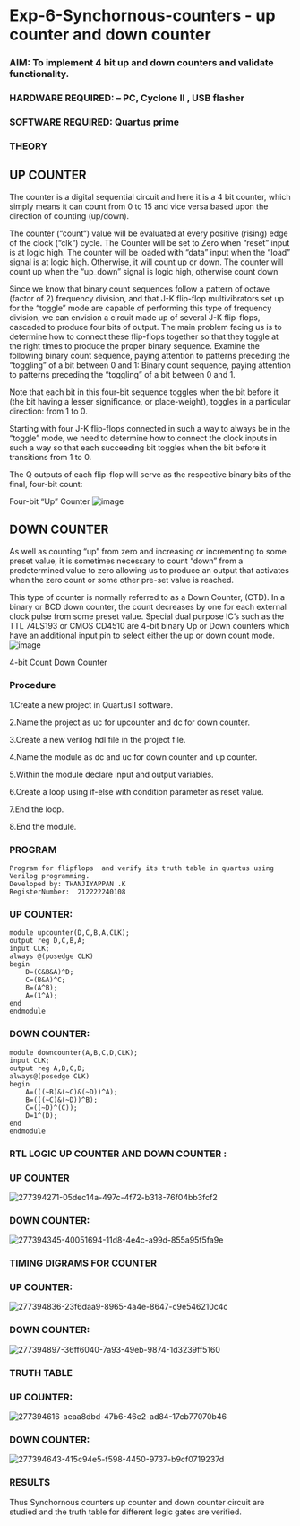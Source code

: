 # Exp-6-Synchornous-counters - up counter and down counter 
### AIM: To implement 4 bit up and down counters and validate  functionality.
### HARDWARE REQUIRED:  – PC, Cyclone II , USB flasher
### SOFTWARE REQUIRED:   Quartus prime
### THEORY 

## UP COUNTER 
The counter is a digital sequential circuit and here it is a 4 bit counter, which simply means it can count from 0 to 15 and vice versa based upon the direction of counting (up/down). 

The counter (“count“) value will be evaluated at every positive (rising) edge of the clock (“clk“) cycle.
The Counter will be set to Zero when “reset” input is at logic high.
The counter will be loaded with “data” input when the “load” signal is at logic high. Otherwise, it will count up or down.
The counter will count up when the “up_down” signal is logic high, otherwise count down

Since we know that binary count sequences follow a pattern of octave (factor of 2) frequency division, and that J-K flip-flop multivibrators set up for the “toggle” mode are capable of performing this type of frequency division, we can envision a circuit made up of several J-K flip-flops, cascaded to produce four bits of output.
The main problem facing us is to determine how to connect these flip-flops together so that they toggle at the right times to produce the proper binary sequence.
Examine the following binary count sequence, paying attention to patterns preceding the “toggling” of a bit between 0 and 1:
Binary count sequence, paying attention to patterns preceding the “toggling” of a bit between 0 and 1.

Note that each bit in this four-bit sequence toggles when the bit before it (the bit having a lesser significance, or place-weight), toggles in a particular direction: from 1 to 0.



 
 

Starting with four J-K flip-flops connected in such a way to always be in the “toggle” mode, we need to determine how to connect the clock inputs in such a way so that each succeeding bit toggles when the bit before it transitions from 1 to 0.

The Q outputs of each flip-flop will serve as the respective binary bits of the final, four-bit count:

 
 

Four-bit “Up” Counter
![image](https://user-images.githubusercontent.com/36288975/169644758-b2f4339d-9532-40c5-af40-8f4f8c942e2c.png)



## DOWN COUNTER 

As well as counting “up” from zero and increasing or incrementing to some preset value, it is sometimes necessary to count “down” from a predetermined value to zero allowing us to produce an output that activates when the zero count or some other pre-set value is reached.

This type of counter is normally referred to as a Down Counter, (CTD). In a binary or BCD down counter, the count decreases by one for each external clock pulse from some preset value. Special dual purpose IC’s such as the TTL 74LS193 or CMOS CD4510 are 4-bit binary Up or Down counters which have an additional input pin to select either the up or down count mode.
![image](https://user-images.githubusercontent.com/36288975/169644844-1a14e123-7228-4ed8-81a9-eb937dff4ac8.png)


4-bit Count Down Counter
### Procedure
1.Create a new project in QuartusII software. 

2.Name the project as uc for upcounter and dc for down counter.

3.Create a new verilog hdl file in the project file.

4.Name the module as dc and uc for down counter and up counter.

5.Within the module declare input and output variables.

6.Create a loop using if-else with condition parameter as reset value.

7.End the loop.

8.End the module.



### PROGRAM 
```
Program for flipflops  and verify its truth table in quartus using Verilog programming.
Developed by: THANJIYAPPAN .K
RegisterNumber:  212222240108
```
### UP COUNTER:
```
module upcounter(D,C,B,A,CLK);
output reg D,C,B,A;
input CLK;
always @(posedge CLK)
begin
	D=(C&B&A)^D;
	C=(B&A)^C;
	B=(A^B);
	A=(1^A);
end
endmodule
```
### DOWN COUNTER:
```
module downcounter(A,B,C,D,CLK);
input CLK;
output reg A,B,C,D;
always@(posedge CLK)
begin
	A=(((~B)&(~C)&(~D))^A);
	B=(((~C)&(~D))^B);
	C=((~D)^(C));
	D=1^(D);
end
endmodule
```





### RTL LOGIC UP COUNTER AND DOWN COUNTER :
### UP COUNTER
![277394271-05dec14a-497c-4f72-b318-76f04bb3fcf2](https://github.com/22009011/Exp-7-Synchornous-counters-/assets/118343461/052f6c6b-f5d4-4882-bf68-429feb068e6e)

### DOWN COUNTER:
![277394345-40051694-11d8-4e4c-a99d-855a95f5fa9e](https://github.com/22009011/Exp-7-Synchornous-counters-/assets/118343461/a7a99a7d-8e1a-43da-b505-d969cec8342c)



### TIMING DIGRAMS FOR COUNTER  
### UP COUNTER:
![277394836-23f6daa9-8965-4a4e-8647-c9e546210c4c](https://github.com/22009011/Exp-7-Synchornous-counters-/assets/118343461/6c0a00b7-99f9-4b4e-909f-ef0b6dd82254)





### DOWN COUNTER:
![277394897-36ff6040-7a93-49eb-9874-1d3239ff5160](https://github.com/22009011/Exp-7-Synchornous-counters-/assets/118343461/245fbb71-d696-4d5c-855b-859a05811931)








### TRUTH TABLE 
### UP COUNTER:
![277394616-aeaa8dbd-47b6-46e2-ad84-17cb77070b46](https://github.com/22009011/Exp-7-Synchornous-counters-/assets/118343461/122705e7-c80c-4d28-a0ea-a87be4cab846)

### DOWN COUNTER:
![277394643-415c94e5-f598-4450-9737-b9cf0719237d](https://github.com/22009011/Exp-7-Synchornous-counters-/assets/118343461/3837a9bd-eb98-4eab-a659-129eeaf0937b)






### RESULTS 
Thus Synchornous counters up counter and down counter circuit are studied and the truth table for different logic gates are verified.

